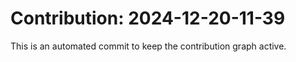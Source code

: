 # Contribution: 2024-12-20-11-39
This is an automated commit to keep the contribution graph active.
